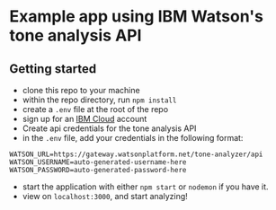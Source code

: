 # Example app using IBM Watson's tone analysis API
## Getting started
- clone this repo to your machine
- within the repo directory, run `npm install`
- create a `.env` file at the root of the repo
- sign up for an [IBM Cloud](https://www.ibm.com/cloud/) account
- Create api credentials for the tone analysis API
- in the `.env` file, add your credentials in the following format:
```
WATSON_URL=https://gateway.watsonplatform.net/tone-analyzer/api
WATSON_USERNAME=auto-generated-username-here
WATSON_PASSWORD=auto-generated-password-here
```
- start the application with either `npm start` or `nodemon` if you have it.
- view on `localhost:3000`, and start analyzing!